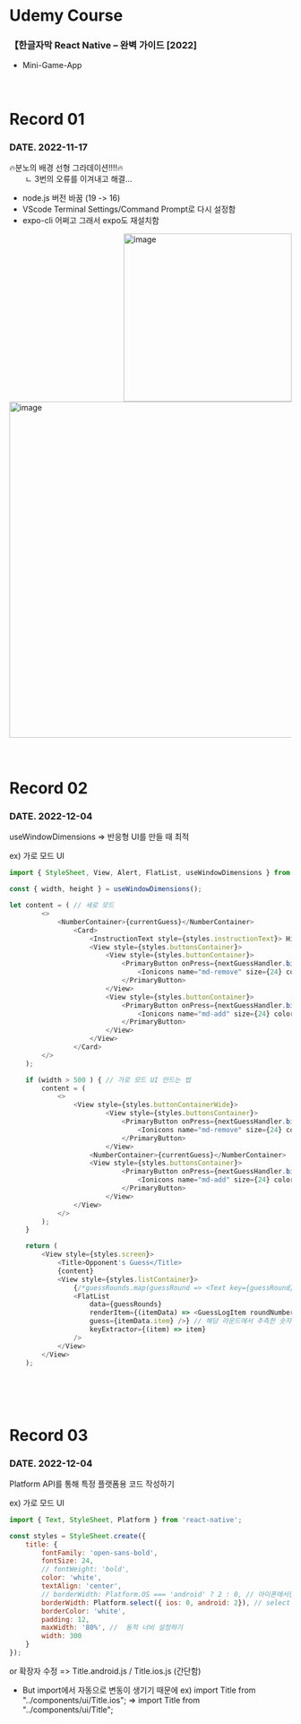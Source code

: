 # Udemy Course
### 【한글자막 React Native – 완벽 가이드 [2022]

- Mini-Game-App
<br>

# Record 01
### DATE. 2022-11-17
🔥분노의 배경 선형 그라데이션!!!!🔥
<br>
　　ㄴ 3번의 오류를 이겨내고 해결...
<br>
- node.js 버전 바꿈 (19 -> 16) <br>
- VScode Terminal Settings/Command Prompt로 다시 설정함 <br>
- expo-cli 어쩌고 그래서 expo도 재설치함 <br>

<img width="300" alt="image" align="right" src="https://user-images.githubusercontent.com/59243729/202198956-4fda4f3c-7190-442f-ac35-d48a01dca0d0.png">
<img width="600" alt="image" src="https://user-images.githubusercontent.com/59243729/202198177-ef648e8c-d9db-433b-90ee-89e023152d11.png">  


<br>
<br>
<br>

# Record 02
### DATE. 2022-12-04
useWindowDimensions => 반응형 UI를 만들 때 최적

ex) 가로 모드 UI

```javascript
import { StyleSheet, View, Alert, FlatList, useWindowDimensions } from "react-native";

const { width, height } = useWindowDimensions();

let content = ( // 세로 모드
        <>
            <NumberContainer>{currentGuess}</NumberContainer>
                <Card>
                    <InstructionText style={styles.instructionText}> Higher or lower?</InstructionText>
                    <View style={styles.buttonsContainer}>
                        <View style={styles.buttonContainer}>
                            <PrimaryButton onPress={nextGuessHandler.bind(this, 'lower')}>
                                <Ionicons name="md-remove" size={24} color="white" />
                            </PrimaryButton>
                        </View>
                        <View style={styles.buttonContainer}>
                            <PrimaryButton onPress={nextGuessHandler.bind(this, 'greater')}>
                                <Ionicons name="md-add" size={24} color="white" />
                            </PrimaryButton>
                        </View>
                    </View>
                </Card>
        </>
    );

    if (width > 500 ) { // 가로 모드 UI 만드는 법
        content = (
            <>
                <View style={styles.buttonContainerWide}>
                        <View style={styles.buttonsContainer}>
                            <PrimaryButton onPress={nextGuessHandler.bind(this, 'lower')}>
                                <Ionicons name="md-remove" size={24} color="white" />
                            </PrimaryButton>
                        </View>
                    <NumberContainer>{currentGuess}</NumberContainer>
                    <View style={styles.buttonsContainer}>
                            <PrimaryButton onPress={nextGuessHandler.bind(this, 'greater')}>
                                <Ionicons name="md-add" size={24} color="white" />
                            </PrimaryButton>
                        </View>
                </View>
            </>
        );
    }

    return (
        <View style={styles.screen}>
            <Title>Opponent's Guess</Title>
            {content}
            <View style={styles.listContainer}>
                {/*guessRounds.map(guessRound => <Text key={guessRound}>{guessRound}</Text>)*/}
                <FlatList
                    data={guessRounds}
                    renderItem={(itemData) => <GuessLogItem roundNumber={guessRoundsListLength - itemData.index} // 몇 라운드인지
                    guess={itemData.item} />} // 해당 라운드에서 추측한 숫자를 알아냄
                    keyExtractor={(item) => item}
                />
            </View>
        </View>
    );
```

<br>
<br>
<br>

# Record 03
### DATE. 2022-12-04
Platform API를 통해 특정 플랫폼용 코드 작성하기

ex) 가로 모드 UI

```javascript
import { Text, StyleSheet, Platform } from 'react-native';

const styles = StyleSheet.create({
    title: {
        fontFamily: 'open-sans-bold',
        fontSize: 24,
        // fontWeight: 'bold',
        color: 'white',
        textAlign: 'center',
        // borderWidth: Platform.OS === 'android' ? 2 : 0, // 아이폰에서만 borderWidth(테두리) 없음, 삼항식 형태
        borderWidth: Platform.select({ ios: 0, android: 2}), // select 형태
        borderColor: 'white',
        padding: 12,
        maxWidth: '80%', //  동적 너비 설정하기
        width: 300
    }
});
```
or 확장자 수정 => Title.android.js / Title.ios.js (간단함)
* But import에서 자동으로 변동이 생기기 때문에
ex) import Title from "../components/ui/Title.ios"; => import Title from "../components/ui/Title"; 
